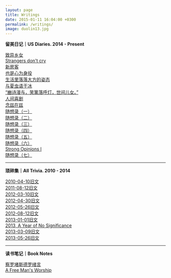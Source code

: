 ```yaml
---
layout: page
title: Writings
date: 2015-01-11 16:04:00 +0300
permalink: /writings/
image: duolin13.jpg
---
```

**留美日记｜US Diaries.   2014 - Present**

[致异乡女](https://wang-axiom.com/writings11)  
[Strangers don't cry](https://wang-axiom.com/writings12)  
[新房客](https://wang-axiom.com/writings13)  
[也是心为身役](https://wang-axiom.com/writings14)  
[生活里落落大方的姿态](https://wang-axiom.com/writings15)  
[与夏虫语于冰](https://wang-axiom.com/writings16)  
[“豳诗漫与，笑篱落呼灯，世间儿女。”](https://wang-axiom.com/writings18)   
[人间喜剧](https://wang-axiom.com/writings19)   
[念兹在兹](https://wang-axiom.com/writings20)   
[随想录（一）](https://wang-axiom.com/writings22)   
[随想录（二）](https://wang-axiom.com/writings23)   
[随想录（三）](https://wang-axiom.com/writings24)   
[随想录（四）](https://wang-axiom.com/writings25)   
[随想录（五）](https://wang-axiom.com/writings26)  
[随想录（六）](https://wang-axiom.com/writings27)   
[Strong Opinions I](https://wang-axiom.com/writings28)   
[随想录（七）](https://wang-axiom.com/writings29) 

****

**琐碎集｜All Trivia.   2010 - 2014**

[2010-04-10旧文](https://wang-axiom.com/writings01)  
[2011-08-12旧文](https://wang-axiom.com/writings02)  
[2012-03-10旧文](https://wang-axiom.com/writings03)  
[2012-04-30旧文](https://wang-axiom.com/writings04)  
[2012-05-26旧文](https://wang-axiom.com/writings05)    
[2012-08-12旧文](https://wang-axiom.com/writings06)  
[2013-01-01旧文](https://wang-axiom.com/writings07)  
[2013, A Year of No Significance ](https://wang-axiom.com/writings08)  
[2013-03-09旧文](https://wang-axiom.com/writings09)   
[2013-05-26旧文](https://wang-axiom.com/writings10)   

****

**读书笔记｜Book Notes**

[察罗堵斯德罗绪言](https://wang-axiom.com/writings21)   
[A Free Man's Worship](https://wang-axiom.com/writings17)